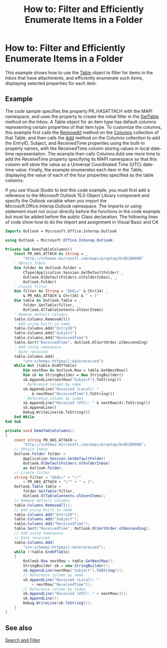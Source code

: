 ﻿---
title: 'How to: Filter and Efficiently Enumerate Items in a Folder'
TOCTitle: 'How to: Filter and Efficiently Enumerate Items in a Folder'
ms:assetid: efee7704-b7d9-4586-a72e-4e960ec1ffdb
ms:mtpsurl: https://msdn.microsoft.com/en-us/library/Bb612664(v=office.15)
ms:contentKeyID: 55119884
ms.date: 07/24/2014
mtps_version: v=office.15
dev_langs:
- vb
- csharp
---

# How to: Filter and Efficiently Enumerate Items in a Folder

This example shows how to use the [Table](https://msdn.microsoft.com/en-us/library/bb652856\(v=office.15\)) object to filter for items in the Inbox that have attachments, and efficiently enumerate such items, displaying selected properties for each item.

## Example

The code sample specifies the property PR\_HASATTACH with the MAPI namespace, and uses the property to create the initial filter in the [GetTable](https://msdn.microsoft.com/en-us/library/bb612592\(v=office.15\)) method on the Inbox. A Table object for an item type has default columns representing certain properties of that item type. To customize the columns, this example first calls the [RemoveAll](https://msdn.microsoft.com/en-us/library/bb611528\(v=office.15\)) method on the [Columns](https://msdn.microsoft.com/en-us/library/bb646214\(v=office.15\)) collection of that Table, and then calls the [Add](https://msdn.microsoft.com/en-us/library/bb652865\(v=office.15\)) method on the Columns collection to add the EntryID, Subject, and ReceivedTime properties using the built-in property names, with the ReceivedTime column storing values in local date-time representation. The example then calls Columns.Add one more time to add the ReceiveTime property specifying its MAPI namespace so that this column will store the value as a Universal Coordinated Time (UTC) date-time value. Finally, the example enumerates each item in the Table, displaying the value of each of the four properties specified as the table columns.

If you use Visual Studio to test this code example, you must first add a reference to the Microsoft Outlook 15.0 Object Library component and specify the Outlook variable when you import the Microsoft.Office.Interop.Outlook namespace. The Imports or using statement must not occur directly before the functions in the code example but must be added before the public Class declaration. The following lines of code show how to do the import and assignment in Visual Basic and C\#.

``` vb
Imports Outlook = Microsoft.Office.Interop.Outlook
```

``` csharp
using Outlook = Microsoft.Office.Interop.Outlook;
```

``` vb
Private Sub DemoTableColumns()
    Const PR_HAS_ATTACH As String = _
        "http://schemas.microsoft.com/mapi/proptag/0x0E1B000B"
    ' Obtain Inbox
    Dim folder As Outlook.Folder = _
        CType(Application.Session.GetDefaultFolder( _
        Outlook.OlDefaultFolders.olFolderInbox), _
        Outlook.Folder)
    ' Create filter
    Dim filter As String = "@SQL=" & Chr(34) _
        & PR_HAS_ATTACH & Chr(34) & " = 1"
    Dim table As Outlook.Table = _
        folder.GetTable(filter, _
        Outlook.OlTableContents.olUserItems)
    ' Remove default columns
    table.Columns.RemoveAll()
    ' Add using built-in name
    table.Columns.Add("EntryID")
    table.Columns.Add("Subject")
    table.Columns.Add("ReceivedTime")
    table.Sort("ReceivedTime", Outlook.OlSortOrder.olDescending)
    ' Add using namespace
    ' Date received
    table.Columns.Add( _
        "urn:schemas:httpmail:datereceived")
    While Not (table.EndOfTable)
        Dim nextRow As Outlook.Row = table.GetNextRow()
        Dim sb As StringBuilder = New StringBuilder()
        sb.AppendLine(nextRow("Subject").ToString())
        ' Reference column by name 
        sb.AppendLine("Received (Local): " _
            & nextRow("ReceivedTime").ToString())
        ' Reference column by index
        sb.AppendLine("Received (UTC): " & nextRow(4).ToString())
        sb.AppendLine()
        Debug.WriteLine(sb.ToString())
    End While
End Sub
```

``` csharp
private void DemoTableColumns()
{
    const string PR_HAS_ATTACH =
        "http://schemas.microsoft.com/mapi/proptag/0x0E1B000B";
    // Obtain Inbox
    Outlook.Folder folder =
        Application.Session.GetDefaultFolder(
        Outlook.OlDefaultFolders.olFolderInbox)
        as Outlook.Folder;
    // Create filter
    string filter = "@SQL=" + "\""
        + PR_HAS_ATTACH + "\"" + " = 1";
    Outlook.Table table =
        folder.GetTable(filter,
        Outlook.OlTableContents.olUserItems);
    // Remove default columns
    table.Columns.RemoveAll();
    // Add using built-in name
    table.Columns.Add("EntryID");
    table.Columns.Add("Subject");
    table.Columns.Add("ReceivedTime");
    table.Sort("ReceivedTime", Outlook.OlSortOrder.olDescending);
    // Add using namespace
    // Date received
    table.Columns.Add(
        "urn:schemas:httpmail:datereceived");
    while (!table.EndOfTable)
    {
        Outlook.Row nextRow = table.GetNextRow();
        StringBuilder sb = new StringBuilder();
        sb.AppendLine(nextRow["Subject"].ToString());
        // Reference column by name 
        sb.AppendLine("Received (Local): "
            + nextRow["ReceivedTime"]);
        // Reference column by index
        sb.AppendLine("Received (UTC): " + nextRow[4]);
        sb.AppendLine();
        Debug.WriteLine(sb.ToString());
    }
}
```

## See also



[Search and Filter](search-and-filter.md)

